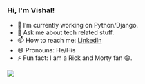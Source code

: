 

<!--
**iBvishal/iBvishal** is a ✨ _special_ ✨ repository because its `README.md` (this file) appears on your GitHub profile.

Here are some ideas to get you started:

- 🔭 I’m currently working on ...
- 🌱 I’m currently learning ...
- 👯 I’m looking to collaborate on ...
- 🤔 I’m looking for help with ...
- 💬 Ask me about ...
- 📫 How to reach me: ...
- 😄 Pronouns: ...
- ⚡ Fun fact: ...
-->

### Hi, I'm Vishal!

- 🌱 I’m currently working on Python/Django.
- 💬 Ask me about tech related stuff.
- 📫 How to reach me: [LinkedIn](https://www.linkedin.com/in/vishal-bhardwaj-b72702114/)
- 😄 Pronouns: He/His
- ⚡ Fun fact: I am a Rick and Morty fan 😄.


<img src="https://github-readme-stats.vercel.app/api?username=iBvishal&&show_icons=true&title_color=ffffff&icon_color=bb2acf&text_color=daf7dc&bg_color=191919">
